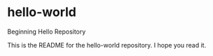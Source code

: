 # hello-world
Beginning Hello Repository

This is the README for the hello-world repository.
I hope you read it.
